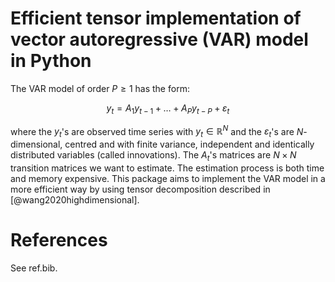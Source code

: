 # Efficient tensor implementation of vector autoregressive (VAR) model in Python
The VAR model of order $P\geq 1$ has the form:

$$y_t = A_1 y_{t-1} + \ldots + A_P y_{t-P} + \varepsilon_t$$

where the $y_t$'s are observed time series with $y_t\in\mathbb{R}^N$ and the $\varepsilon_t$'s are $N$-dimensional, centred and with finite variance, independent and identically distributed variables (called innovations). 
The $A_t$'s matrices are $N\times N$ transition matrices we want to estimate. The estimation process is both time and memory expensive. 
This package aims to implement the VAR model in a more efficient way by using tensor decomposition described in [@wang2020highdimensional].

# References
See ref.bib.